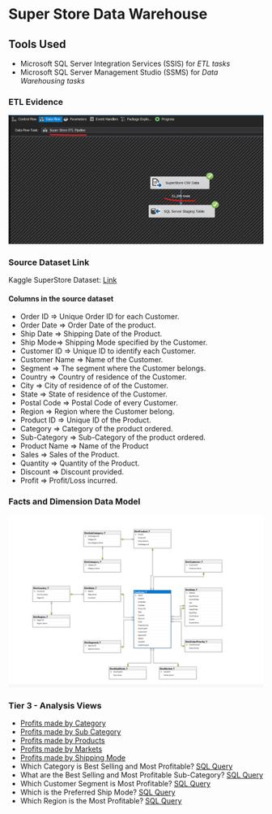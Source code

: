 # Super Store Data Warehouse

## Tools Used
- Microsoft SQL Server Integration Services (SSIS) for *ETL tasks*
- Microsoft SQL Server Management Studio (SSMS) for *Data Warehousing tasks*

### ETL Evidence
<img src="https://github.com/drdataSpp/data_projects/blob/master/SQL/SuperStoreDB/Screenshots/01_ETL_Success.png" alt="ETL" title="ETL">

### Source Dataset Link
Kaggle SuperStore Dataset: [Link](https://www.kaggle.com/datasets/vivek468/superstore-dataset-final)

#### Columns in the source dataset
- Order ID => Unique Order ID for each Customer.
- Order Date => Order Date of the product.
- Ship Date => Shipping Date of the Product.
- Ship Mode=> Shipping Mode specified by the Customer.
- Customer ID => Unique ID to identify each Customer.
- Customer Name => Name of the Customer.
- Segment => The segment where the Customer belongs.
- Country => Country of residence of the Customer.
- City => City of residence of of the Customer.
- State => State of residence of the Customer.
- Postal Code => Postal Code of every Customer.
- Region => Region where the Customer belong.
- Product ID => Unique ID of the Product.
- Category => Category of the product ordered.
- Sub-Category => Sub-Category of the product ordered.
- Product Name => Name of the Product
- Sales => Sales of the Product.
- Quantity => Quantity of the Product.
- Discount => Discount provided.
- Profit => Profit/Loss incurred.

### Facts and Dimension Data Model
<img src="https://github.com/drdataSpp/data_projects/blob/master/SQL/SuperStoreDB/Screenshots/SuperStore_DataModel.png" alt="Data Model" title="Data Model">

### Tier 3 - Analysis Views
- [Profits made by Category](https://github.com/drdataSpp/data_projects/blob/master/SQL/SuperStoreDB/Analysis%20View/Profits_Made_By_Category.sql)
- [Profits made by Sub Category](https://github.com/drdataSpp/data_projects/blob/master/SQL/SuperStoreDB/Analysis%20View/Profits_Made_By_SubCategory.sql)
- [Profits made by Products](https://github.com/drdataSpp/data_projects/blob/master/SQL/SuperStoreDB/Analysis%20View/Profits_Made_By_Products.sql)
- [Profits made by Markets](https://github.com/drdataSpp/data_projects/blob/master/SQL/SuperStoreDB/Analysis%20View/Profits_Made_By_Markets.sql)
- [Profits made by Shipping Mode](https://github.com/drdataSpp/data_projects/blob/master/SQL/SuperStoreDB/Analysis%20View/Profits_Made_By_ShipMode.sql)
- Which Category is Best Selling and Most Profitable? [SQL Query](https://github.com/drdataSpp/data_projects/blob/master/SQL/SuperStoreDB/Analysis%20View/ProfSalesQuantByCategory_V.sql)
- What are the Best Selling and Most Profitable Sub-Category? [SQL Query](https://github.com/drdataSpp/data_projects/blob/master/SQL/SuperStoreDB/Analysis%20View/ProfSalesQuantBySubCategory_V.sql)
- Which Customer Segment is Most Profitable? [SQL Query](https://github.com/drdataSpp/data_projects/blob/master/SQL/SuperStoreDB/Analysis%20View/ProfitBySegment_V.sql)
- Which is the Preferred Ship Mode? [SQL Query](https://github.com/drdataSpp/data_projects/blob/master/SQL/SuperStoreDB/Analysis%20View/PreferredShipmentMode_V.sql)
- Which Region is the Most Profitable? [SQL Query](https://github.com/drdataSpp/data_projects/blob/master/SQL/SuperStoreDB/Analysis%20View/ProfitByRegion_V.sql)
